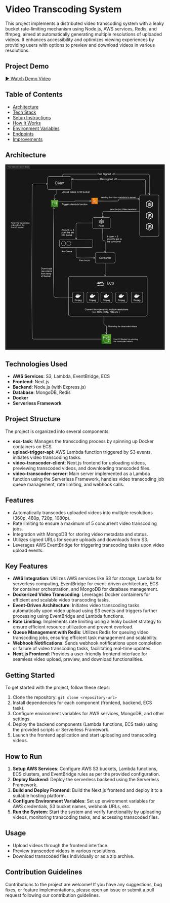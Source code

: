 # Video Transcoding System

This project implements a distributed video transcoding system with a leaky bucket rate-limiting mechanism using Node.js, AWS services, Redis, and ffmpeg, aimed at automatically generating multiple resolutions of uploaded videos. It enhances accessibility and optimizes viewing experiences by providing users with options to preview and download videos in various resolutions.

## Project Demo
[▶️ Watch Demo Video](https://youtu.be/i0EtH3EJCYY)


## Table of Contents
- [Architecture](#architecture)
- [Tech Stack](#tech-stack)
- [Setup Instructions](#setup-instructions)
- [How It Works](#how-it-works)
- [Environment Variables](#environment-variables)
- [Endpoints](#endpoints)
- [Improvements](#improvements)


## Architecture

![Video Transcoder Service System Design](./assets/video-transcoder-system-design.png)



## Technologies Used

- **AWS Services**: S3, Lambda, EventBridge, ECS
- **Frontend**: Next.js
- **Backend**: Node.js (with Express.js)
- **Database**: MongoDB, Redis
- **Docker**
- **Serverless Framework**

## Project Structure

The project is organized into several components:

- **ecs-task**: Manages the transcoding process by spinning up Docker containers on ECS.
- **upload-trigger-api**: AWS Lambda function triggered by S3 events, initiates video transcoding tasks.
- **video-transcoder-client**: Next.js frontend for uploading videos, previewing transcoded videos, and downloading transcoded files.
- **video-transcoder-server**: Main server implemented as a Lambda function using the Serverless Framework, handles video transcoding job queue management, rate limiting, and webhook calls.

## Features

- Automatically transcodes uploaded videos into multiple resolutions (360p, 480p, 720p, 1080p).
- Rate limiting to ensure a maximum of 5 concurrent video transcoding jobs.
- Integration with MongoDB for storing video metadata and status.
- Utilizes signed URLs for secure uploads and downloads from S3.
- Leverages AWS EventBridge for triggering transcoding tasks upon video upload events.

## Key Features
- **AWS Integration**: Utilizes AWS services like S3 for storage, Lambda for serverless computing, EventBridge for event-driven architecture, ECS for container orchestration, and MongoDB for database management.
- **Dockerized Video Transcoding**: Leverages Docker containers for efficient and scalable video transcoding tasks.
- **Event-Driven Architecture**: Initiates video transcoding tasks automatically upon video upload using S3 events and triggers further processing using EventBridge and Lambda functions.
- **Rate Limiting**: Implements rate limiting using a leaky bucket strategy to ensure efficient resource utilization and prevent overload.
- **Queue Management with Redis**: Utilizes Redis for queuing video transcoding jobs, ensuring efficient task management and scalability.
- **Webhook Notifications**: Sends webhook notifications upon completion or failure of video transcoding tasks, facilitating real-time updates.
- **Next.js Frontend**: Provides a user-friendly frontend interface for seamless video upload, preview, and download functionalities.

## Getting Started

To get started with the project, follow these steps:

1. Clone the repository: `git clone <repository-url>`
2. Install dependencies for each component (frontend, backend, ECS task).
3. Configure environment variables for AWS services, MongoDB, and other settings.
4. Deploy the backend components (Lambda functions, ECS task) using the provided scripts or Serverless Framework.
5. Launch the frontend application and start uploading and transcoding videos.

## How to Run
1. **Setup AWS Services**: Configure AWS S3 buckets, Lambda functions, ECS clusters, and EventBridge rules as per the provided configuration.
2. **Deploy Backend**: Deploy the serverless backend using the Serverless Framework.
3. **Build and Deploy Frontend**: Build the Next.js frontend and deploy it to a suitable hosting platform.
4. **Configure Environment Variables**: Set up environment variables for AWS credentials, S3 bucket names, webhook URLs, etc.
5. **Run the System**: Start the system and verify functionality by uploading videos, monitoring transcoding tasks, and accessing transcoded files.

## Usage

- Upload videos through the frontend interface.
- Preview transcoded videos in various resolutions.
- Download transcoded files individually or as a zip archive.

## Contribution Guidelines

Contributions to the project are welcome! If you have any suggestions, bug fixes, or feature implementations, please open an issue or submit a pull request following our contribution guidelines.
<!-- 
## License

This project is licensed under the [MIT License](LICENSE). -->
